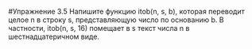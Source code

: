 #Упражнение 3.5
	Напишите функцию itob(n, s, b), которая переводит целое n в строку s,
	представляющую число по основанию b. В частности, itob(n, s, 16) помещает
	в s текст числа n в шестнадцатеричном виде.

